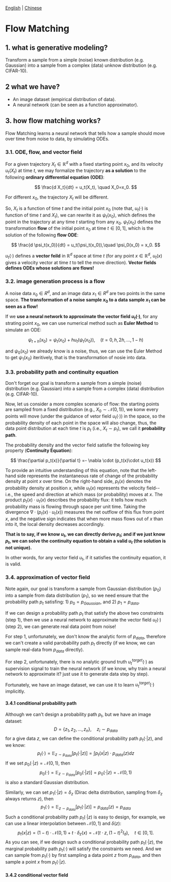 [English](./readme.md) | [Chinese](./readme_zh.md)


# Flow Matching

## 1. what is generative modeling?

Transform a sample from a simple (noise) known distribution (e.g. Gaussian) into a sample from a complex (data) unknow distribution (e.g. CIFAR-10).

## 2 what we have?

- An image dataset (empirical distribution of data).
- A neural network (can be seen as a function approximator).

## 3. how flow matching works?

Flow Matching learns a neural network that tells how a sample should move over time from noise to data, by simulating ODEs.

### 3.1. ODE, flow, and vector field

For a given trajectory $X_t \in \mathbb{R}^d$ with a fixed starting point $x_0$, and its velocity $u_t(X_t)$ at time $t$, we may formalize the trajectory **as a solution** to the following **ordinary differential equation (ODE)**:

$$
\frac{d X_t}{dt} = u_t(X_t), \quad X_0=x_0.
$$

For different $x_0$, the trajectory $X_t$ will be different.

So, $X_t$ is a function of time $t$ and the initial point $x_0$ (note that, $u_t(\cdot)$ is function of time $t$ and $X_t$), we can rewrite it as $\psi_t(x_0)$, which defines the point in the trajectory at any time $t$ starting from any $x_0$. $\psi_t(x_0)$ defines the transformation **flow** of the initial point $x_0$ at time $t\in[0,1]$, which is the solution of the following **flow ODE**:

$$
\frac{d \psi_t(x_0)}{dt} = u_t(\psi_t(x_0)),\quad \psi_0(x_0) = x_0.
$$

$u_t(\cdot)$ defines a **vector feild** in $\mathbb{R}^d$ space at time $t$ (for any point $x\in \mathbb{R}^d$, $u_t(x)$ gives a velocity vector at time $t$ to tell the move direction). **Vector fields defines ODEs whose solutions are flows!**

### 3.2. image generation process is a flow

A noise data $x_0 \in R^d$, and an image data $x_1 \in R^d$ are two points in the same space. **The transformation of a noise sample $x_0$ to a data sample $x_1$ can be seen as a flow!**

If we **use a neural network to approximate the vector field $u_t(\cdot)$**, for any strating point $x_0$, we can use numerical method such as **Euler Method** to simulate an ODE:

$$
\psi_{t+h}(x_0) = \psi_{t}(x_0)  +h u_t(\psi_t(x_0)), \quad (t=0,h,2h,\dots,1-h)
$$

and $\psi_{0}(x_0)$ we already know is a noise, thus, we can use the Euler Method to get $\psi_{1}(x_0)$ iteritively, that is the transformation of nosie into data.

### 3.3. probability path and continuity equation

Don't forget our goal is transform a sample from a simple (noise) distribution (e.g. Gaussian) into a sample from a complex (data) distribution (e.g. CIFAR-10).

Now, let us consider a more complex scenario of flow: the starting points are sampled from a fixed distribution (e.g., $X_0 \sim \mathcal{N}(0,1)$), we konw every points will move (under the guidance of vetor field $u_t(\cdot)$) in the space, so the probability density of each point in the space will also change, thus, the data point distribution at each time $t$ is $p_t$ (i.e., $X_t \sim p_t$), we call it **probability path**.

The probability density and the vector field satisfie the following key property (**Continuity Equation**):

$$
\frac{\partial p_t(x)}{\partial t} =- \nabla \cdot (p_t(x)\cdot u_t(x))
$$

To provide an intuitive understanding of this equation, note that the left-hand side represents the instantaneous rate of change of the probability density at point $x$ over time. On the right-hand side, $p_t(x)$ denotes the probability density at position $x$, while $u_t(x)$ represents the velocity field--i.e., the speed and direction at which mass (or probability) moves at $x$. The product $p_t(x)\cdot u_t(x)$ describes the probability flux: it tells how much probability mass is flowing through space per unit time. Taking the divergence $\nabla \cdot (p_t(x) \cdot u_t(x))$ measures the net outflow of this flux from point $x$, and the negative sign indicates that when more mass flows out of $x$ than into it, the local density decreases accordingly.

**That is to say, if we know $u_t$, we can directly derive $p_t$; and if we just know $p_t$, we can solve the continuity equation to obtain a valid $u_t$ (the solution is not unique).**

In other words, for any vector field $u_t$, if it satisfies the continuity equation, it is valid.

### 3.4. approximation of vector field

Note again, our goal is transform a sample from Gaussian distribution ($p_0$) into a sample from data distribution ($p_1$), so we need ensure that the probability path $p_t$ satisfing: 1) $p_0=p_{Gaussian}$, and 2) $p_1=p_{data}$.

If we can design a probability path $p_t$ that satisfy the above two constraints (step 1), then we use a neural network to approximate the vector field $u_t(\cdot)$ (step 2), we can generate real data point from noise!

For step 1, unfortunately, we don't know the analytic form of $p_{data}$, therefore we can't create a valid parobability path $p_t$ directly (if we know, we can sample real-data from $p_{data}$ directly).

For step 2, unfortunately, there is no analytic ground truth $u^{target}_t(\cdot)$ as supervision signal to train the neural network (if we know, why train a neural network to approximate it? just use it to generate data step by step).

Fortunately, we have an image dataset, we can use it to learn $u^{target}_t(\cdot)$ implicitly.

#### 3.4.1 conditional probability path

Although we can't design a probability path $p_t$, but we have an image dataset:
$$
D = \{z_1, z_2, \dots,z_n\}, \quad z_i \sim p_{data}
$$
for a give data $z$, we can define the conditional probability path $p_t(\cdot|z)$, and we know:
$$
p_t(\cdot) = \mathbb{E}_{z\sim p_{data}}[p_t(\cdot|z)] = \int p_t(x|z) \cdot p_{data}(z) dz
$$
If we set $p_0(\cdot|z) = \mathcal{N}(0, 1)$, then
$$
p_0(\cdot) = \mathbb{E}_{z\sim p_{data}}[p_0(\cdot|z)] = p_0(\cdot|z)=\mathcal{N}(0, 1)
$$
is also a standard Gaussian distribution.

Similarly, we can set $p_1(\cdot|z) = \delta_z$ (Dirac delta distribution, sampling from $\delta_z$ always returns $z$), then
$$
p_1(\cdot) = \mathbb{E}_{z\sim p_{data}}[p_1(\cdot|z)] = p_{data}(z)=p_{data}
$$
Such a conditional probability path $p_t(\cdot|z)$ is easy to design, for example, we can use a linear interpolation between $\mathcal{N}(0,1)$ and $\delta(z)$:
$$
p_t(x|z) = (1-t) \cdot \mathcal{N}(0, 1) + t \cdot \delta_z(x) = \mathcal{N}(t\cdot z, (1-t)^2 I_d), \quad t\in[0,1].
$$
As you can see, if we design such a conditional probability path $p_t(\cdot|z)$, the marginal probability path $p_t(\cdot)$ will satisfy the constraints we need.
And we can sample from $p_t(\cdot)$ by first sampling a data point $z$ from $p_{data}$, and then sample a point $x$ from $p_t(\cdot|z)$.

#### 3.4.2 conditional vector field

